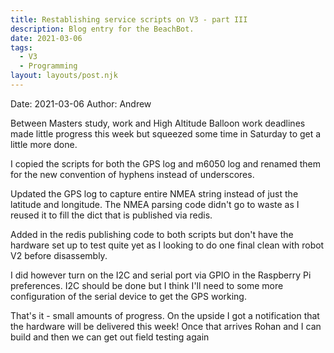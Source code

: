 ```yaml
---
title: Restablishing service scripts on V3 - part III
description: Blog entry for the BeachBot.
date: 2021-03-06
tags:
  - V3
  - Programming
layout: layouts/post.njk
---
```

Date: 2021-03-06
Author: Andrew

Between Masters study, work and High Altitude Balloon work deadlines made little progress this week but squeezed some time in Saturday to get a little more done. 

I copied the scripts for both the GPS log and m6050 log and renamed them for the new convention of hyphens instead of underscores. 

Updated the GPS log to capture entire NMEA string instead of just the latitude and longitude. The NMEA parsing code didn't go to waste as I reused it to fill the dict that is published via redis.

Added in the redis publishing code to both scripts but don't have the hardware set up to test quite yet as I looking to do one final clean with robot V2 before disassembly.

I did however turn on the I2C and serial port via GPIO in the Raspberry Pi preferences. I2C should be done but I think I'll need to some more configuration of the serial device to get the GPS working.

That's it - small amounts of progress. On the upside I got a notification that the hardware will be delivered this week! Once that arrives Rohan and I can build and then we can get out field testing again

